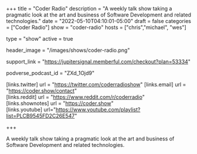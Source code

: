 +++
title = "Coder Radio"
description = "A weekly talk show taking a pragmatic look at the art and business of Software Development and related technologies."
date = "2022-05-10T04:10:01-05:00"
draft = false
categories = ["Coder Radio"]
show = "coder-radio"
hosts = ["chris","michael", "wes"]

type = "show"
active = true

header_image = "/images/shows/coder-radio.png"

support_link = "https://jupitersignal.memberful.com/checkout?plan=53334"

podverse_podcast_id = "ZXd_1Ojd9"

[links.twitter]
  url = "https://twitter.com/coderradioshow"
[links.email]
  url = "https://coder.show/contact"  
[links.reddit]
  url = "https://www.reddit.com/r/coderradio"  
[links.shownotes]
  url = "https://coder.show"  
[links.youtube]
  url="https://www.youtube.com/playlist?list=PLCB9545FD2C26E547"



+++

A weekly talk show taking a pragmatic look at the art and business of Software Development and related technologies.
